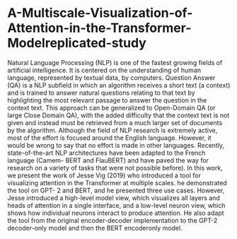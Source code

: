 # A-Multiscale-Visualization-of-Attention-in-the-Transformer-Modelreplicated-study

Natural Language Processing (NLP) is one of the fastest
growing fields of artificial intelligence. It is centered on
the understanding of human language, represented by textual
data, by computers. Question Answer (QA) is a NLP
subfield in which an algorithm receives a short text (a context)
and is trained to answer natural questions relating to
that text by highlighting the most relevant passage to answer
the question in the context text. This approach can be
generalized to Open-Domain QA (or large Close Domain
QA), with the added difficulty that the context text is not
given and instead must be retrieved from a much larger set
of documents by the algorithm. Although the field of NLP
research is extremely active, most of the effort is focused
around the English language.
However, it would be wrong to say that no effort is made
in other languages. Recently, state-of-the-art NLP architectures
have been adapted to the French language (Camem-
BERT and FlauBERT) and have paved the way for research
on a variety of tasks that were not possible before).
In this work, we present the work of Jesse Vig (2019) who
introduced a tool for visualizing attention in the Transformer
at multiple scales. he demonstrated the tool on GPT-
2 and BERT, and he presented three use cases. However,
Jesse introduced a high-level model view, which visualizes
all layers and heads of attention in a single interface, and
a low-level neuron view, which shows how individual neurons
interact to produce attention. He also adapt the tool
from the original encoder-decoder implementation to the
GPT-2 decoder-only model and then the BERT encoderonly
model.
